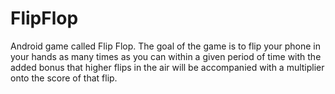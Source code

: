 FlipFlop
========

Android game called Flip Flop. The goal of the game is to flip your phone in your hands as many times as you can within a given period of time with the added bonus that higher flips in the air will be accompanied with a multiplier onto the score of that flip.
